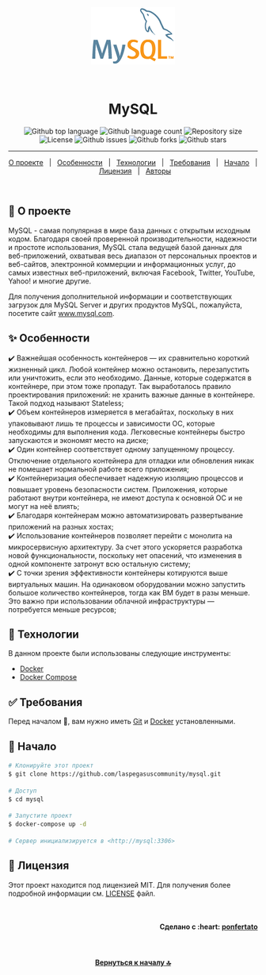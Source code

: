 <div align="center" id="top"> 
  <img src="./.github/app.png" alt="MySQL Logo" />

  &#xa0;
</div>

<h1 align="center">MySQL</h1>

<p align="center">
  <img alt="Github top language" src="https://img.shields.io/github/languages/top/laspegasuscommunity/mysql?color=56BEB8">
  <img alt="Github language count" src="https://img.shields.io/github/languages/count/laspegasuscommunity/mysql?color=56BEB8">
  <img alt="Repository size" src="https://img.shields.io/github/repo-size/laspegasuscommunity/mysql?color=56BEB8">
  <img alt="License" src="https://img.shields.io/github/license/laspegasuscommunity/mysql?color=56BEB8">
  <img alt="Github issues" src="https://img.shields.io/github/issues/laspegasuscommunity/mysql?color=56BEB8" />
  <img alt="Github forks" src="https://img.shields.io/github/forks/laspegasuscommunity/mysql?color=56BEB8" />
  <img alt="Github stars" src="https://img.shields.io/github/stars/laspegasuscommunity/mysql?color=56BEB8" />
</p>

<hr>

<p align="center">
  <a href="#dart">О проекте</a> &#xa0; | &#xa0;
  <a href="#sparkles">Особенности</a> &#xa0; | &#xa0;
  <a href="#rocket">Технологии</a> &#xa0; | &#xa0;
  <a href="#white_check_mark">Требования</a> &#xa0; | &#xa0;
  <a href="#checkered_flag">Начало</a> &#xa0; | &#xa0;
  <a href="#memo">Лицензия</a> &#xa0; | &#xa0;
  <a href="https://github.com/orgs/laspegasuscommunity/people" target="_blank">Авторы</a>
</p>

<br>

## :dart: О проекте ##

MySQL - самая популярная в мире база данных с открытым исходным кодом. Благодаря своей проверенной производительности, надежности и простоте использования, MySQL стала ведущей базой данных для веб-приложений, охватывая весь диапазон от персональных проектов и веб-сайтов, электронной коммерции и информационных услуг, до самых известных веб-приложений, включая Facebook, Twitter, YouTube, Yahoo! и многие другие.

Для получения дополнительной информации и соответствующих загрузок для MySQL Server и других продуктов MySQL, пожалуйста, посетите сайт www.mysql.com.

## :sparkles: Особенности ##

:heavy_check_mark: Важнейшая особенность контейнеров — их сравнительно короткий жизненный цикл. Любой контейнер можно остановить, перезапустить или уничтожить, если это необходимо. Данные, которые содержатся в контейнере, при этом тоже пропадут. Так выработалось правило проектирования приложений: не хранить важные данные в контейнере. Такой подход называют Stateless;\
:heavy_check_mark: Объем контейнеров измеряется в мегабайтах, поскольку в них упаковывают лишь те процессы и зависимости ОС, которые необходимы для выполнения кода. Легковесные контейнеры быстро запускаются и экономят место на диске;\
:heavy_check_mark: Один контейнер соответствует одному запущенному процессу. Отключение отдельного контейнера для отладки или обновления никак не помешает нормальной работе всего приложения;\
:heavy_check_mark: Контейнеризация обеспечивает надежную изоляцию процессов и повышает уровень безопасности систем. Приложения, которые работают внутри контейнера, не имеют доступа к основной ОС и не могут на неё влиять;\
:heavy_check_mark: Благодаря контейнерам можно автоматизировать развертывание приложений на разных хостах;\
:heavy_check_mark: Использование контейнеров позволяет перейти с монолита на микросервисную архитектуру. За счет этого ускоряется разработка новой функциональности, поскольку нет опасений, что изменения в одной компоненте затронут всю остальную систему;\
:heavy_check_mark: С точки зрения эффективности контейнеры котируются выше виртуальных машин. На одинаковом оборудовании можно запустить большое количество контейнеров, тогда как ВМ будет в разы меньше. Это важно при использовании облачной инфраструктуры — потребуется меньше ресурсов;

## :rocket: Технологии ##

В данном проекте были использованы следующие инструменты:

- [Docker](https://www.docker.com/)
- [Docker Compose](https://docs.docker.com/compose/)

## :white_check_mark: Требования ##

Перед началом :checkered_flag:, вам нужно иметь [Git](https://git-scm.com) и [Docker](https://www.docker.com/) установленными.

## :checkered_flag: Начало ##

```bash
# Клонируйте этот проект
$ git clone https://github.com/laspegasuscommunity/mysql.git

# Доступ
$ cd mysql

# Запустите проект
$ docker-compose up -d

# Сервер инициализируется в <http://mysql:3306>
```

## :memo: Лицензия ##

Этот проект находится под лицензией MIT. Для получения более подробной информации см. [LICENSE](LICENSE) файл.

&#xa0;

<h4 align="right"> 
	Сделано с :heart: <a href="https://github.com/orgs/laspegasuscommunity/people/ponfertato" target="_blank">ponfertato</a>
</h4> 

&#xa0;

<h4 align="center"> 
	<a href="#top">Вернуться к началу 🔝</a>
</h4> 